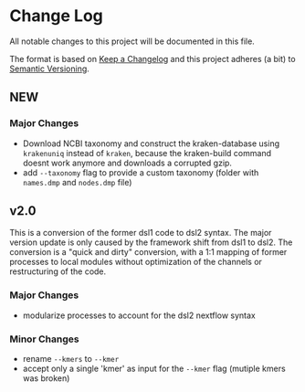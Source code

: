 # Change Log

All notable changes to this project will be documented in this file.

The format is based on [Keep a Changelog](http://keepachangelog.com/)
and this project adheres (a bit) to [Semantic Versioning](http://semver.org/).

## NEW
### Major Changes

- Download NCBI taxonomy and construct the kraken-database using `krakenuniq` instead of `kraken`, because the kraken-build command doesnt work anymore and downloads a corrupted gzip.
- add `--taxonomy` flag to provide a custom taxonomy (folder with `names.dmp` and `nodes.dmp` file)

## v2.0

This is a conversion of the former dsl1 code to dsl2 syntax. The major version update is only caused by the framework shift from dsl1 to dsl2. The conversion is a "quick and dirty" conversion, with a 1:1 mapping of former processes to local modules without optimization of the channels or restructuring of the code.

### Major Changes

- modularize processes to account for the dsl2 nextflow syntax

### Minor Changes

- rename `--kmers` to `--kmer`
- accept only a single 'kmer' as input for the `--kmer` flag (mutiple kmers was broken)
